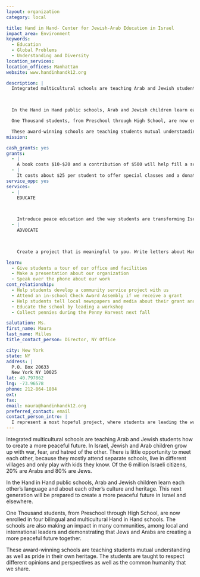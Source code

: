 ```yaml
---
layout: organization
category: local

title: Hand in Hand- Center for Jewish-Arab Education in Israel
impact_area: Environment
keywords: 
  - Education
  - Global Problems
  - Understanding and Diversity
location_services: 
location_offices: Manhattan
website: www.handinhandk12.org

description: |
  Integrated multicultural schools are teaching Arab and Jewish students how to create a more peaceful future. In Israel, Jewish and Arab children grow up with war, fear, and hatred of the other.  There is little opportunity to meet each other, because they mostly attend separate schools, live in different villages and only play with kids they know.  Of the 6 million Israeli citizens, 20% are Arabs and 80% are Jews.

  

  In the Hand in Hand public schools, Arab and Jewish children learn each other’s language and about each other’s culture and heritage.  This next generation will be prepared to create a more peaceful future in Israel and elsewhere.

  One Thousand students, from Preschool through High School, are now enrolled in four bilingual and multicultural Hand in Hand schools.  The schools are also making an impact in many communities, among local and international leaders and demonstrating that Jews and Arabs are creating a more peaceful future together.  

  These award-winning schools are teaching students mutual understanding as well as pride in their own heritage.  The students are taught to respect different opinions and perspectives as well as the common humanity that we share.
mission: 

cash_grants: yes
grants: 
  - |
    A book costs $10-$20 and a contribution of $500 will help fill a schools classroom or library with wonderful age-appropriate books for our students.  This enables the schools to buy books in all three languages that are spoken and taught at the school - Hebrew, Arabic and English.  Books help students learn about the world, about each other and broadens their horizons
  - |
    It costs about $25 per student to offer special classes and a donation of $250 will support special programs in Civics Education, Conflict Resolution and Leadership Development for middle and high school students. It enables the Hand in Hand students to gain important experience and skills and participate in social action and community service, while learning to create a more peaceful future.
service_opp: yes
services: 
  - |
    EDUCATE

    

    Introduce peace education and the way students are transforming Israel by showing Hand in Hand's informational videos in your classroom or assembly; at your church, mosque or synagogue; or elsewhere in your community. In your presentation, you might use the personal stories of those affected by our schools and other information from this web site. We can help you plan your presentation.
  - |
    ADVOCATE

    

    Create a project that is meaningful to you. Write letters about Hand in Hand's power to create social change to legislators and opinion leaders. Submit articles to your school newspaper, local and national papers, or blogs. Speak about Hand in Hand’s mission at your synagogue, church, mosque, teen group or elsewhere in  your community. However you choose to be an advocate, know that student voices are powerful for raising awareness — and let us know what you're planning! 

learn: 
  - Give students a tour of our office and facilities
  - Make a presentation about our organization
  - Speak over the phone about our work
cont_relationship: 
  - Help students develop a community service project with us
  - Attend an in-school Check Award Assembly if we receive a grant
  - Help students tell local newspapers and media about their grant and/or project with us
  - Educate the school by leading a workshop
  - Collect pennies during the Penny Harvest next fall

salutation: Ms.
first_name: Maura
last_name: Milles
title_contact_person: Director, NY Office

city: New York
state: NY
address: |
  P.O. Box 20633  
  New York NY 10025
lat: 40.797862
lng: -73.96578
phone: 212-864-1804
ext: 
fax: 
email: maura@handinhandk12.org
preferred_contact: email
contact_person_intro: |
  I represent a most hopeful project, where students are leading the way and creating a more peaceful future.  Since my children have been involved with Common Cents at their school, I know about the important projects they have supported. I thought students and families would be inspired to learn about the students at the Hand in Hand Schools.
---
```

Integrated multicultural schools are teaching Arab and Jewish students how to create a more peaceful future. In Israel, Jewish and Arab children grow up with war, fear, and hatred of the other.  There is little opportunity to meet each other, because they mostly attend separate schools, live in different villages and only play with kids they know.  Of the 6 million Israeli citizens, 20% are Arabs and 80% are Jews.



In the Hand in Hand public schools, Arab and Jewish children learn each other’s language and about each other’s culture and heritage.  This next generation will be prepared to create a more peaceful future in Israel and elsewhere.

One Thousand students, from Preschool through High School, are now enrolled in four bilingual and multicultural Hand in Hand schools.  The schools are also making an impact in many communities, among local and international leaders and demonstrating that Jews and Arabs are creating a more peaceful future together.  

These award-winning schools are teaching students mutual understanding as well as pride in their own heritage.  The students are taught to respect different opinions and perspectives as well as the common humanity that we share.